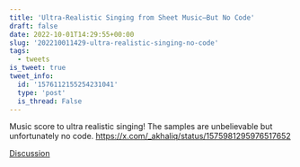 ```yaml
---
title: 'Ultra-Realistic Singing from Sheet Music—But No Code'
draft: false
date: 2022-10-01T14:29:55+00:00
slug: '202210011429-ultra-realistic-singing-no-code'
tags:
  - tweets
is_tweet: true
tweet_info:
  id: '1576112155254231041'
  type: 'post'
  is_thread: False
---
```




Music score to ultra realistic singing! The samples are unbelievable but unfortunately no code. <https://x.com/_akhaliq/status/1575981295976517652>

[Discussion](https://x.com/sytelus/status/1576112155254231041)
